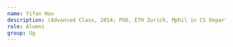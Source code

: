 ```yaml
---
name: Yifan Hou 
description: (Advanced Class, 2014; PhD, ETH Zurich, Mphil in CS Department, Chinese University of Hong Kong)
role: Alumni
group: Ug
---
```

